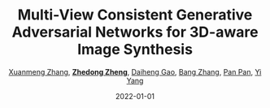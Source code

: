 ---
title: "Multi-View Consistent Generative Adversarial Networks for 3D-aware Image Synthesis"
collection: publications
permalink: /publication/Multi-Vi2022
date: 2022-01-01
doi: 
venue: 'CVPR'
code: 'https://github.com/Xuanmeng-Zhang/MVCGAN'
author: '<a href="https://zdzheng.xyz/authors/Xuanmeng-Zhang">Xuanmeng Zhang</a>, <a href="https://zdzheng.xyz/authors/Zhedong-Zheng"><strong>Zhedong Zheng</strong></a>, <a href="https://zdzheng.xyz/authors/Daiheng-Gao">Daiheng Gao</a>, <a href="https://zdzheng.xyz/authors/Bang-Zhang">Bang Zhang</a>, <a href="https://zdzheng.xyz/authors/Pan-Pan">Pan Pan</a>, <a href="https://zdzheng.xyz/authors/Yi-Yang">Yi Yang</a>'
citation: ' Xuanmeng Zhang,  Zhedong Zheng,  Daiheng Gao,  Bang Zhang,  Pan Pan,  Yi Yang, &quot;Multi-View Consistent Generative Adversarial Networks for 3D-aware Image Synthesis.&quot; CVPR, 2022.'
pub_year: '2022'
bib: >
    @inproceedings{zhang2022multiview,  
    author = "Zhang, Xuanmeng and Zheng, Zhedong and Gao, Daiheng and Zhang, Bang and Pan, Pan and Yang, Yi",  
    title = "Multi-View Consistent Generative Adversarial Networks for 3D-aware Image Synthesis",  
    booktitle = "CVPR",  
    code = "https://github.com/Xuanmeng-Zhang/MVCGAN",  
    year = "2022"
    }

---